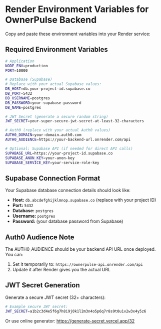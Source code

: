 # Render Environment Variables for OwnerPulse Backend

Copy and paste these environment variables into your Render service:

## Required Environment Variables

```bash
# Application
NODE_ENV=production
PORT=10000

# Database (Supabase)
# Replace with your actual Supabase values:
DB_HOST=db.your-project-id.supabase.co
DB_PORT=5432
DB_USERNAME=postgres
DB_PASSWORD=your-supabase-password
DB_NAME=postgres

# JWT Secret (generate a secure random string)
JWT_SECRET=your-super-secure-jwt-secret-at-least-32-characters

# Auth0 (replace with your actual Auth0 values)
AUTH0_DOMAIN=your-domain.auth0.com  
AUTH0_AUDIENCE=https://your-backend-url.onrender.com/api

# Optional: Supabase API (if needed for direct API calls)
SUPABASE_URL=https://your-project-id.supabase.co
SUPABASE_ANON_KEY=your-anon-key
SUPABASE_SERVICE_KEY=your-service-role-key
```

## Supabase Connection Format

Your Supabase database connection details should look like:
- **Host:** `db.abcdefghijklmnop.supabase.co` (replace with your project ID)
- **Port:** `5432`
- **Database:** `postgres`  
- **Username:** `postgres`
- **Password:** (your database password from Supabase)

## Auth0 Audience Note

The AUTH0_AUDIENCE should be your backend API URL once deployed. You can:
1. Set it temporarily to: `https://ownerpulse-api.onrender.com/api`
2. Update it after Render gives you the actual URL

## JWT Secret Generation

Generate a secure JWT secret (32+ characters):
```bash
# Example secure JWT secret:
JWT_SECRET=a1b2c3d4e5f6g7h8i9j0k1l2m3n4o5p6q7r8s9t0u1v2w3x4y5z6
```

Or use online generator: https://generate-secret.vercel.app/32
